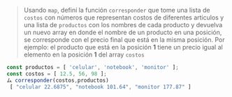 > Usando `map`, definí la función `corresponder` que tome una lista de `costos` con números que representan costos de diferentes articulos y una lista de `productos` con los nombres de cada producto y devuelva un nuevo array en donde el nombre de un producto en una posición, se corresponde con el precio final que está en la misma posición. Por ejemplo: el producto que está en la posición **1** tiene un precio igual al elemento en la posición **1** del array `costos`
>
```js
const productos = [ 'celular', 'notebook', 'monitor' ];
const costos = [ 12.5, 56, 98 ];
ム corresponder(costos,productos)
 [ "celular 22.6875", "notebook 101.64", "monitor 177.87" ]
```